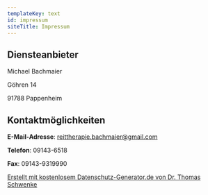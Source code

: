 ```yaml
---
templateKey: text
id: impressum
siteTitle: Impressum
---
```

<h2 id="m46">Diensteanbieter</h2>
<p> Michael Bachmaier</p>
<p> Göhren 14</p>
<p> 91788 Pappenheim</p>
<ul class="m-elements"></ul><h2 id="m56">Kontaktmöglichkeiten</h2><p><strong>E-Mail-Adresse</strong>: <a href="mailto:reittherapie.bachmaier@gmail.com">reittherapie.bachmaier@gmail.com</a></p>
<p><strong>Telefon</strong>: 09143-6518 </p>
<p><strong>Fax</strong>: 09143-9319990</p>
</p>
<p class="seal"><a href="https://datenschutz-generator.de/?l=de" title="Rechtstext von Dr. Schwenke - für weitere Informationen bitte anklicken." target="_blank">Erstellt mit kostenlosem Datenschutz-Generator.de von Dr. Thomas Schwenke</a></p>